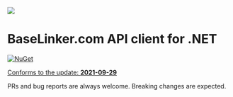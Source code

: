 ![](https://baselinker.com/assets/images/favicons/apple-icon-57x57.png)

# BaseLinker.com API client for .NET
[![NuGet](https://img.shields.io/nuget/v/BaseLinker)](https://www.nuget.org/packages/BaseLinker/)

[Conforms to the update: **2021-09-29**](https://api.baselinker.com/index.php?changelog)

PRs and bug reports are always welcome. Breaking changes are expected.
